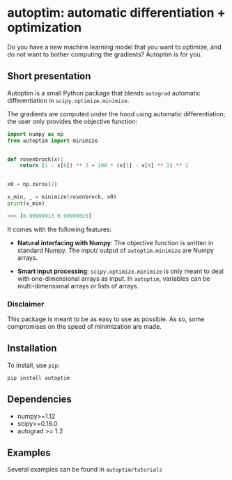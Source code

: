 # autoptim: automatic differentiation + optimization

Do you have a new machine learning model that you want to optimize, and do not want to bother computing the gradients? Autoptim is for you.

## Short presentation
Autoptim is a small Python package that blends `autograd` automatic differentiation in `scipy.optimize.minimize`.

The gradients are computed under the hood using automatic differentiation; the user only provides the objective function:

```python
import numpy as np
from autoptim import minimize


def rosenbrock(x):
    return (1 - x[0]) ** 2 + 100 * (x[1] - x[0] ** 2) ** 2


x0 = np.zeros(2)

x_min, _ = minimize(rosenbrock, x0)
print(x_min)

>>> [0.99999913 0.99999825]
```

It comes with the following features:

- **Natural interfacing with Numpy**: The objective function is written in standard Numpy. The input/ output of `autoptim.minimize` are Numpy arrays.

- **Smart input processing**: `scipy.optimize.minimize` is only meant to deal with one-dimensional arrays as input. In `autoptim`, variables can be multi-dimensional arrays or lists of arrays.


### Disclaimer

This package is meant to be as easy to use as possible. As so, some compromises on the speed of minimization are made.
## Installation
  To install, use `pip`:
  ```
  pip install autoptim
  ```
## Dependencies
- numpy>=1.12
- scipy>=0.18.0
- autograd >= 1.2


## Examples
Several examples can be found in `autoptim/tutorials`
